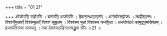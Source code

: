 +++
title = "01 21"

+++
ओजो॑ऽसि॒ सहो॑ऽसि । बल॑मसि॒ भ्राजो॑ऽसि । दे॒वाना॒न्धामा॒मृत᳚म् । अम॑र्त्यस्तपो॒जाः ।  त्वयी॒दम॒न्तः । विश्व॑य्ँय॒ख्षव्ँ विश्व॑म्भू॒तव्ँ विश्वꣳ॑ सुभू॒तम् । विश्व॑स्य भ॒र्ता विश्व॑स्य जनयि॒ता ।  तन्त्वोप॑दधे काम॒दुघ॒मख्षि॑तम् । प्र॒जाप॑तिस्त्वा सादयतु । तया॑ दे॒वत॑याऽङ्गिर॒स्वद्ध्रु॒वा सी॑द ॥ 21 ॥

